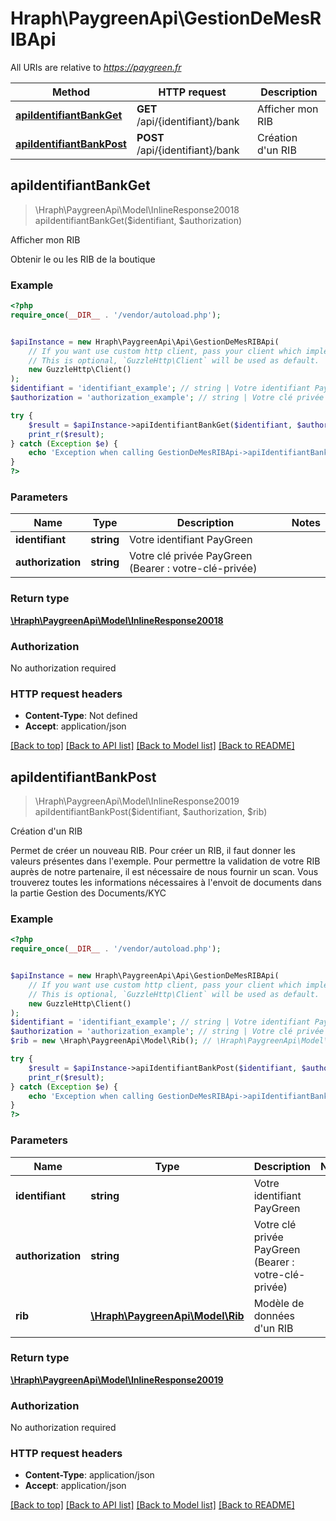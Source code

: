 # Hraph\PaygreenApi\GestionDeMesRIBApi

All URIs are relative to *https://paygreen.fr*

Method | HTTP request | Description
------------- | ------------- | -------------
[**apiIdentifiantBankGet**](GestionDeMesRIBApi.md#apiIdentifiantBankGet) | **GET** /api/{identifiant}/bank | Afficher mon RIB
[**apiIdentifiantBankPost**](GestionDeMesRIBApi.md#apiIdentifiantBankPost) | **POST** /api/{identifiant}/bank | Création d&#39;un RIB



## apiIdentifiantBankGet

> \Hraph\PaygreenApi\Model\InlineResponse20018 apiIdentifiantBankGet($identifiant, $authorization)

Afficher mon RIB

Obtenir le ou les RIB de la boutique

### Example

```php
<?php
require_once(__DIR__ . '/vendor/autoload.php');


$apiInstance = new Hraph\PaygreenApi\Api\GestionDeMesRIBApi(
    // If you want use custom http client, pass your client which implements `GuzzleHttp\ClientInterface`.
    // This is optional, `GuzzleHttp\Client` will be used as default.
    new GuzzleHttp\Client()
);
$identifiant = 'identifiant_example'; // string | Votre identifiant PayGreen
$authorization = 'authorization_example'; // string | Votre clé privée PayGreen (Bearer : votre-clé-privée)

try {
    $result = $apiInstance->apiIdentifiantBankGet($identifiant, $authorization);
    print_r($result);
} catch (Exception $e) {
    echo 'Exception when calling GestionDeMesRIBApi->apiIdentifiantBankGet: ', $e->getMessage(), PHP_EOL;
}
?>
```

### Parameters


Name | Type | Description  | Notes
------------- | ------------- | ------------- | -------------
 **identifiant** | **string**| Votre identifiant PayGreen |
 **authorization** | **string**| Votre clé privée PayGreen (Bearer : votre-clé-privée) |

### Return type

[**\Hraph\PaygreenApi\Model\InlineResponse20018**](../Model/InlineResponse20018.md)

### Authorization

No authorization required

### HTTP request headers

- **Content-Type**: Not defined
- **Accept**: application/json

[[Back to top]](#) [[Back to API list]](../../README.md#documentation-for-api-endpoints)
[[Back to Model list]](../../README.md#documentation-for-models)
[[Back to README]](../../README.md)


## apiIdentifiantBankPost

> \Hraph\PaygreenApi\Model\InlineResponse20019 apiIdentifiantBankPost($identifiant, $authorization, $rib)

Création d'un RIB

Permet de créer un nouveau RIB. Pour créer un RIB, il faut donner les valeurs présentes dans l'exemple. Pour permettre la validation de votre RIB auprès de notre partenaire, il est nécessaire de nous fournir un scan. Vous trouverez toutes les informations nécessaires à l'envoit de documents dans la partie Gestion des Documents/KYC

### Example

```php
<?php
require_once(__DIR__ . '/vendor/autoload.php');


$apiInstance = new Hraph\PaygreenApi\Api\GestionDeMesRIBApi(
    // If you want use custom http client, pass your client which implements `GuzzleHttp\ClientInterface`.
    // This is optional, `GuzzleHttp\Client` will be used as default.
    new GuzzleHttp\Client()
);
$identifiant = 'identifiant_example'; // string | Votre identifiant PayGreen
$authorization = 'authorization_example'; // string | Votre clé privée PayGreen (Bearer : votre-clé-privée)
$rib = new \Hraph\PaygreenApi\Model\Rib(); // \Hraph\PaygreenApi\Model\Rib | Modèle de données d'un RIB

try {
    $result = $apiInstance->apiIdentifiantBankPost($identifiant, $authorization, $rib);
    print_r($result);
} catch (Exception $e) {
    echo 'Exception when calling GestionDeMesRIBApi->apiIdentifiantBankPost: ', $e->getMessage(), PHP_EOL;
}
?>
```

### Parameters


Name | Type | Description  | Notes
------------- | ------------- | ------------- | -------------
 **identifiant** | **string**| Votre identifiant PayGreen |
 **authorization** | **string**| Votre clé privée PayGreen (Bearer : votre-clé-privée) |
 **rib** | [**\Hraph\PaygreenApi\Model\Rib**](../Model/Rib.md)| Modèle de données d&#39;un RIB |

### Return type

[**\Hraph\PaygreenApi\Model\InlineResponse20019**](../Model/InlineResponse20019.md)

### Authorization

No authorization required

### HTTP request headers

- **Content-Type**: application/json
- **Accept**: application/json

[[Back to top]](#) [[Back to API list]](../../README.md#documentation-for-api-endpoints)
[[Back to Model list]](../../README.md#documentation-for-models)
[[Back to README]](../../README.md)

